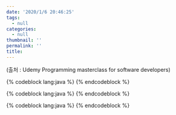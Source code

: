 ```yaml
---
date: '2020/1/6 20:46:25'
tags:
  - null
categories:
  - null
thumbnail: ''
permalink: ''
title:
---
```


(출처 : Udemy Programming masterclass for software developers)


{% codeblock lang:java %}
{% endcodeblock %}

{% codeblock lang:java %}
{% endcodeblock %}

{% codeblock lang:java %}
{% endcodeblock %}

<!-- excerpt -->
<!-- toc -->